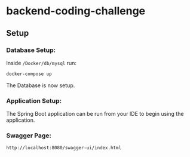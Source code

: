 # backend-coding-challenge
## Setup

### Database Setup:
Inside `/Docker/db/mysql` run:

```sh
docker-compose up
```

The Database is now setup.

### Application Setup:
The Spring Boot application can be run from your IDE to begin using the application.

### Swagger Page:
```sh
http://localhost:8080/swagger-ui/index.html
```
